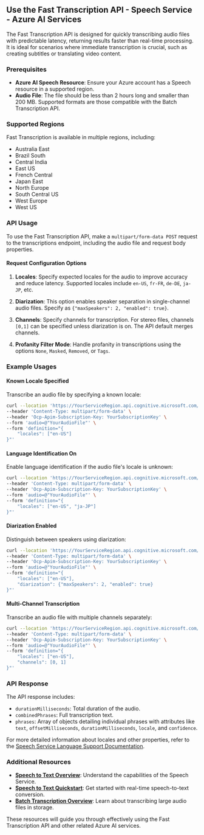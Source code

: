 ﻿## Use the Fast Transcription API - Speech Service - Azure AI Services

The Fast Transcription API is designed for quickly transcribing audio files with predictable latency, returning results faster than real-time processing. It is ideal for scenarios where immediate transcription is crucial, such as creating subtitles or translating video content.

### Prerequisites

- **Azure AI Speech Resource**: Ensure your Azure account has a Speech resource in a supported region.
- **Audio File**: The file should be less than 2 hours long and smaller than 200 MB. Supported formats are those compatible with the Batch Transcription API.

### Supported Regions

Fast Transcription is available in multiple regions, including:
- Australia East
- Brazil South
- Central India
- East US
- French Central
- Japan East
- North Europe
- South Central US
- West Europe
- West US

### API Usage

To use the Fast Transcription API, make a `multipart/form-data POST` request to the transcriptions endpoint, including the audio file and request body properties.

#### Request Configuration Options

1. **Locales**: Specify expected locales for the audio to improve accuracy and reduce latency. Supported locales include `en-US`, `fr-FR`, `de-DE`, `ja-JP`, etc.
   
2. **Diarization**: This option enables speaker separation in single-channel audio files. Specify as `{"maxSpeakers": 2, "enabled": true}`.

3. **Channels**: Specify channels for transcription. For stereo files, channels `[0,1]` can be specified unless diarization is on. The API default merges channels.

4. **Profanity Filter Mode**: Handle profanity in transcriptions using the options `None`, `Masked`, `Removed`, or `Tags`.

### Example Usages

#### Known Locale Specified

Transcribe an audio file by specifying a known locale:

```bash
curl --location 'https://YourServiceRegion.api.cognitive.microsoft.com/speechtotext/transcriptions:transcribe?api-version=2024-11-15' \
--header 'Content-Type: multipart/form-data' \
--header 'Ocp-Apim-Subscription-Key: YourSubscriptionKey' \
--form 'audio=@"YourAudioFile"' \
--form 'definition="{
    "locales": ["en-US"]
}"'
```

#### Language Identification On

Enable language identification if the audio file's locale is unknown:

```bash
curl --location 'https://YourServiceRegion.api.cognitive.microsoft.com/speechtotext/transcriptions:transcribe?api-version=2024-11-15' \
--header 'Content-Type: multipart/form-data' \
--header 'Ocp-Apim-Subscription-Key: YourSubscriptionKey' \
--form 'audio=@"YourAudioFile"' \
--form 'definition="{
    "locales": ["en-US", "ja-JP"]
}"'
```

#### Diarization Enabled

Distinguish between speakers using diarization:

```bash
curl --location 'https://YourServiceRegion.api.cognitive.microsoft.com/speechtotext/transcriptions:transcribe?api-version=2024-11-15' \
--header 'Content-Type: multipart/form-data' \
--header 'Ocp-Apim-Subscription-Key: YourSubscriptionKey' \
--form 'audio=@"YourAudioFile"' \
--form 'definition="{
    "locales": ["en-US"],
    "diarization": {"maxSpeakers": 2, "enabled": true}
}"'
```

#### Multi-Channel Transcription

Transcribe an audio file with multiple channels separately:

```bash
curl --location 'https://YourServiceRegion.api.cognitive.microsoft.com/speechtotext/transcriptions:transcribe?api-version=2024-11-15' \
--header 'Content-Type: multipart/form-data' \
--header 'Ocp-Apim-Subscription-Key: YourSubscriptionKey' \
--form 'audio=@"YourAudioFile"' \
--form 'definition="{
    "locales": ["en-US"],
    "channels": [0, 1]
}"'
```

### API Response

The API response includes:
- `durationMilliseconds`: Total duration of the audio.
- `combinedPhrases`: Full transcription text.
- `phrases`: Array of objects detailing individual phrases with attributes like `text`, `offsetMilliseconds`, `durationMilliseconds`, `locale`, and `confidence`.

For more detailed information about locales and other properties, refer to the [Speech Service Language Support Documentation](https://learn.microsoft.com/en-us/azure/ai-services/speech-service/language-support).

### Additional Resources

- **[Speech to Text Overview](https://learn.microsoft.com/en-us/azure/ai-services/speech-service/speech-to-text-overview)**: Understand the capabilities of the Speech Service.
- **[Speech to Text Quickstart](https://learn.microsoft.com/en-us/azure/ai-services/speech-service/quickstart-speech-to-text)**: Get started with real-time speech-to-text conversion.
- **[Batch Transcription Overview](https://learn.microsoft.com/en-us/azure/ai-services/speech-service/batch-transcription-overview)**: Learn about transcribing large audio files in storage. 

These resources will guide you through effectively using the Fast Transcription API and other related Azure AI services.

